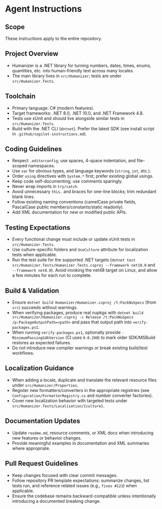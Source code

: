 # Agent Instructions

## Scope
These instructions apply to the entire repository.

## Project Overview
- Humanizer is a .NET library for turning numbers, dates, times, enums, quantities, etc. into human-friendly text across many locales.
- The main library lives in `src/Humanizer`; tests are under `src/Humanizer.Tests`.

## Toolchain
- Primary language: C# (modern features).
- Target frameworks: .NET 8.0, .NET 10.0, and .NET Framework 4.8.
- Tests use xUnit and should live alongside similar tests in `src/Humanizer.Tests`.
- Build with the .NET CLI (`dotnet`). Prefer the latest SDK (see install script in `.github/copilot-instructions.md`).

## Coding Guidelines
- Respect `.editorconfig`; use spaces, 4-space indentation, and file-scoped namespaces.
- Use `var` for obvious types, and language keywords (`string`, `int`, etc.).
- Order `using` directives with `System.*` first; prefer existing global usings.
- Keep code self-documenting; use comments sparingly.
- Never wrap imports in `try/catch`.
- Avoid unnecessary `this.` and braces for one-line blocks; trim redundant blank lines.
- Follow existing naming conventions (camelCase private fields, PascalCase public members/constants/static readonly).
- Add XML documentation for new or modified public APIs.

## Testing Expectations
- Every functional change must include or update xUnit tests in `src/Humanizer.Tests`.
- Use culture-specific folders and `UseCulture` attribute for localization tests when applicable.
- Run the test suite for the supported .NET targets (`dotnet test src/Humanizer.Tests/Humanizer.Tests.csproj --framework net10.0` and `--framework net8.0`). Avoid invoking the net48 target on Linux, and allow a few minutes for each run to complete.

## Build & Validation
- Ensure `dotnet build Humanizer/Humanizer.csproj /t:PackNuSpecs` (from `src`) succeeds without warnings.
- When verifying packages, produce real nupkgs with `dotnet build src/Humanizer/Humanizer.csproj -c Release /t:PackNuSpecs /p:PackageOutputPath=<path>` and pass that output path into `verify-packages.ps1`.
- When running `verify-packages.ps1`, optionally provide `-MinimumPassingSdkVersion` (CI uses `9.0.200`) to mark older SDK/MSBuild restores as expected failures.
- Do not introduce new compiler warnings or break existing build/test workflows.

## Localization Guidance
- When adding a locale, duplicate and translate the relevant resource files under `src/Humanizer/Properties`.
- Register new formatters/converters in the appropriate registries (see `Configuration/FormatterRegistry.cs` and number converter factories).
- Cover new localization behavior with targeted tests under `src/Humanizer.Tests/Localisation/{culture}`.

## Documentation Updates
- Update `readme.md`, resource comments, or XML docs when introducing new features or behavior changes.
- Provide meaningful examples in documentation and XML summaries where appropriate.

## Pull Request Guidelines
- Keep changes focused with clear commit messages.
- Follow repository PR template expectations: summarize changes, list tests run, and reference related issues (e.g., `fixes #123`) when applicable.
- Ensure the codebase remains backward-compatible unless intentionally introducing a documented breaking change.
